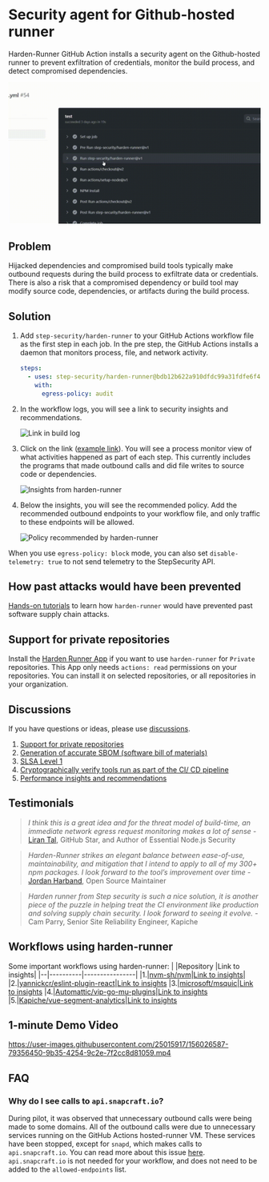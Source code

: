 # Security agent for Github-hosted runner

Harden-Runner GitHub Action installs a security agent on the Github-hosted runner to prevent exfiltration of credentials, monitor the build process, and detect compromised dependencies.  
<p align="left">
      <img src="https://github.com/arjundashrath/supply-chain-goat/blob/patch-2/images/harden-runner/HardenRunnerGIFV.gif" alt="Link in build log" width="1440" >
    </p>

## Problem
Hijacked dependencies and compromised build tools typically make outbound requests during the build process to exfiltrate data or credentials. There is also a risk that a compromised dependency or build tool may modify source code, dependencies, or artifacts during the build process. 

## Solution
1. Add `step-security/harden-runner` to your GitHub Actions workflow file as the first step in each job. In the pre step, the GitHub Actions installs a daemon that monitors process, file, and network activity. 

    ```yaml
    steps:
      - uses: step-security/harden-runner@bdb12b622a910dfdc99a31fdfe6f45a16bc287a4 # v1
        with:
          egress-policy: audit
    ```

2. In the workflow logs, you will see a link to security insights and recommendations.  

    <p align="left">
      <img src="https://github.com/step-security/supply-chain-goat/blob/main/images/harden-runner/ActionLog.png" alt="Link in build log" >
    </p>

3. Click on the link ([example link](https://app.stepsecurity.io/github/jauderho/dockerfiles/actions/runs/1736506434)). You will see a process monitor view of what activities happened as part of each step. This currently includes the programs that made outbound calls and did file writes to source code or dependencies.

    <p align="left">
      <img src="https://github.com/step-security/supply-chain-goat/blob/main/images/harden-runner/OutboundCall.png" alt="Insights from harden-runner" >
    </p>
    
4. Below the insights, you will see the recommended policy. Add the recommended outbound endpoints to your workflow file, and only traffic to these endpoints will be allowed.  
    
    <p align="left">
      <img src="https://github.com/step-security/supply-chain-goat/blob/main/images/harden-runner/RecomPolicy1.png" alt="Policy recommended by harden-runner" >
    </p>
  
  When you use `egress-policy: block` mode, you can also set `disable-telemetry: true` to not send telemetry to the StepSecurity API.
  
## How past attacks would have been prevented

[Hands-on tutorials](https://github.com/step-security/supply-chain-goat) to learn how `harden-runner` would have prevented past software supply chain attacks.

## Support for private repositories
Install the [Harden Runner App](https://github.com/marketplace/harden-runner-app) if you want to use `harden-runner` for `Private` repositories. This App only needs `actions: read` permissions on your repositories. You can install it on selected repositories, or all repositories in your organization. 

## Discussions

If you have questions or ideas, please use [discussions](https://github.com/step-security/harden-runner/discussions). 
1. [Support for private repositories](https://github.com/step-security/harden-runner/discussions/74)
2. [Generation of accurate SBOM (software bill of materials)](https://github.com/step-security/harden-runner/discussions/75)
3. [SLSA Level 1](https://github.com/step-security/harden-runner/discussions/93)
4. [Cryptographically verify tools run as part of the CI/ CD pipeline](https://github.com/step-security/harden-runner/discussions/94)
5. [Performance insights and recommendations](https://github.com/step-security/harden-runner/discussions/106)

## Testimonials

> *I think this is a great idea and for the threat model of build-time, an immediate network egress request monitoring makes a lot of sense* - [Liran Tal](https://stars.github.com/profiles/lirantal/), GitHub Star, and Author of Essential Node.js Security

> *Harden-Runner strikes an elegant balance between ease-of-use, maintainability, and mitigation that I intend to apply to all of my 300+ npm packages. I look forward to the tool’s improvement over time* - [Jordan Harband](https://github.com/ljharb), Open Source Maintainer

> *Harden runner from Step security is such a nice solution, it is another piece of the puzzle in helping treat the CI environment like production and solving supply chain security. I look forward to seeing it evolve.* - Cam Parry, Senior Site Reliability Engineer, Kapiche

## Workflows using harden-runner

Some important workflows using harden-runner:
| |Repository |Link to insights|
|--|----------|----------------|
|1.|[nvm-sh/nvm](https://github.com/nvm-sh/nvm/blob/master/.github/workflows/lint.yml)|[Link to insights](https://app.stepsecurity.io/github/nvm-sh/nvm/actions/runs/1757959262)|
|2.|[yannickcr/eslint-plugin-react](https://github.com/yannickcr/eslint-plugin-react/blob/master/.github/workflows/release.yml)|[Link to insights](https://app.stepsecurity.io/github/yannickcr/eslint-plugin-react/actions/runs/1930818585)
|3.|[microsoft/msquic](https://github.com/microsoft/msquic/blob/main/.github/workflows/docker-publish.yml)|[Link to insights](https://app.stepsecurity.io/github/microsoft/msquic/actions/runs/1759010243)
|4.|[Automattic/vip-go-mu-plugins](https://github.com/Automattic/vip-go-mu-plugins/blob/master/.github/workflows/e2e.yml)|[Link to insights](https://app.stepsecurity.io/github/Automattic/vip-go-mu-plugins/actions/runs/1758760957)
|5.|[Kapiche/vue-segment-analytics](https://github.com/Kapiche/vue-segment-analytics/blob/master/.github/workflows/bump.yaml)|[Link to insights](https://app.stepsecurity.io/github/Kapiche/vue-segment-analytics/actions/runs/1921765664)

## 1-minute Demo Video

https://user-images.githubusercontent.com/25015917/156026587-79356450-9b35-4254-9c2e-7f2cc8d81059.mp4

## FAQ

### Why do I see calls to `api.snapcraft.io`?

During pilot, it was observed that unnecessary outbound calls were being made to some domains. All of the outbound calls were due to unnecessary services running on the GitHub Actions hosted-runner VM. These services have been stopped, except for `snapd`, which makes calls to `api.snapcraft.io`. You can read more about this issue [here](https://github.com/actions/virtual-environments/issues/4867). `api.snapcraft.io` is not needed for your workflow, and does not need to be added to the `allowed-endpoints` list. 

